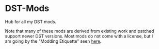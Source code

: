 # DST-Mods

Hub for all my DST mods.

Note that many of these mods are derived from existing work and patched support newer DST versions.
Most mods do not come with a license, but I am going by the "Modding Etiquette" seen [here](https://steamcommunity.com/sharedfiles/filedetails/?id=441378551).

